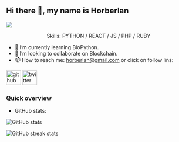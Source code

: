 ## Hi there 👋, my name is Horberlan
![](https://haenfler.sites.grinnell.edu/wp-content/uploads/2017/05/hacker_banner.jpg)


 <p align="center" > Skills: PYTHON / REACT / JS / PHP / RUBY </p>

- 🌱 I’m currently learning BioPython. 
- 👯 I’m looking to collaborate on Blockchain. 
- 📫 How to reach me: horberlan@gmail.com or click on follow lins: 


[<img src='http://i.imgur.com/0o48UoR.png (' alt='github' height='40'>](https://github.com/horberlan)   [<img src='http://i.imgur.com/tXSoThF.png' alt='twitter' height='40'>](https://twitter.com/@NadaPois)  
### Quick overview
 * GitHub stats:
 
![GitHub stats](https://github-readme-stats.vercel.app/api?username=horberlan&show_icons=true&count_private=true)  

![GitHub streak stats](https://github-readme-streak-stats.herokuapp.com/?user=horberlan)  

